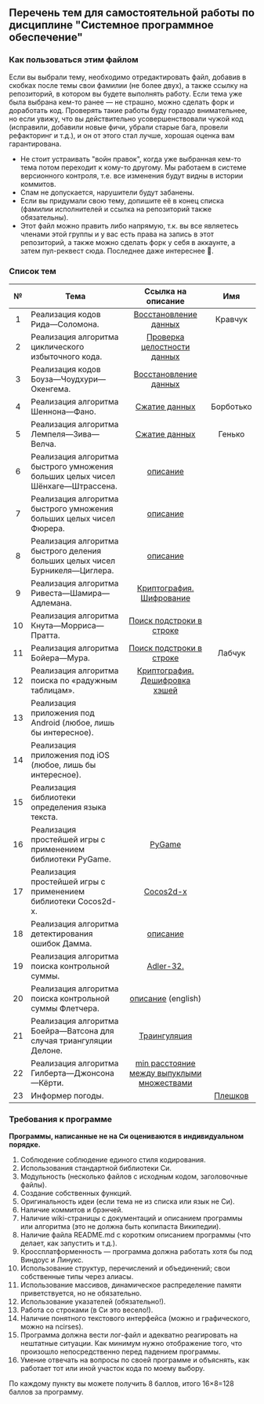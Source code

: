 ## Перечень тем для самостоятельной работы по дисциплине "Системное программное обеспечение"

### Как пользоваться этим файлом

Если вы выбрали тему, необходимо отредактировать файл, добавив в скобках после темы свои фамилии (не более двух), а также ссылку на репозиторий, в котором вы будете выполнять работу. Если тема уже была выбрана кем-то ранее — не страшно, можно сделать форк и доработать код. Проверять такие работы буду гораздо внимательнее, но если увижу, что вы действительно усовершенствовали чужой код (исправили, добавили новые фичи, убрали старые бага, провели рефакторинг и т.д.), и он от этого стал лучше, хорошая оценка вам гарантирована.
* Не стоит устраивать "войн правок", когда уже выбранная кем-то тема потом переходит к кому-то другому. Мы работаем в системе версионного контроля, т.е. все изменения будут видны в истории коммитов.
* Спам не допускается, нарушители будут забанены.
* Если вы придумали свою тему, допишите её в конец списка (фамилии исполнителей и ссылка на репозиторий также обязательны).
* Этот файл можно править либо напрямую, т.к. вы все являетесь членами этой группы и у вас есть права на запись в этот репозиторий, а также можно сделать форк у себя в аккаунте, а затем пул-реквест сюда. Последнее даже интереснее :grimacing:.
 
### Список тем
№|Тема|Ссылка на описание|Имя
:---:|---|:---:|:---:
1|Реализация кодов Рида—Соломона.|[Восстановление данных](https://goo.gl/rZQZzU)|Кравчук
2|Реализация алгоритма циклического избыточного кода.|[Проверка целостности данных](https://goo.gl/OUUfGf)|
3|Реализация кодов Боуза—Чоудхури—Окенгема.|[Восстановление данных](https://goo.gl/uA2WOc)|
4|Реализация алгоритма Шеннона—Фано.|[Сжатие данных]( https://goo.gl/Ty119S)|Борботько
5|Реализация алгоритма Лемпеля—Зива—Велча.|[Сжатие данных](https://goo.gl/DGqP9E)|Генько
6|Реализация алгоритма быстрого умножения больших целых чисел Шёнхаге—Штрассена.|[описание](https://goo.gl/ni2BFp)|
7|Реализация алгоритма быстрого умножения больших целых чисел Фюрера.|[описание](https://goo.gl/Us3fyT)|
8|Реализация алгоритма быстрого деления больших целых чисел Бурникеля—Циглера.|[описание](https://goo.gl/2QmFXg)|
9|Реализация алгоритма Ривеста—Шамира—Адлемана.|[Криптография. Шифрование](https://goo.gl/z3eO8o)|
10|Реализация алгоритма Кнута—Морриса—Пратта.|[Поиск подстроки в строке](https://goo.gl/S4RDMu)|
11|Реализация алгоритма Бойера—Мура.|[Поиск подстроки в строке](https://goo.gl/ZFLesC)|Лабчук
12|Реализация алгоритма поиска по «радужным таблицам».|[Криптография. Дешифровка хэшей](https://goo.gl/E9uJce)|
13|Реализация приложения под Android (любое, лишь бы интересное).| |
14|Реализация приложения под iOS (любое, лишь бы интересное).| |
15|Реализация библиотеки определения языка текста.| |
16|Реализация простейшей игры с применением библиотеки PyGame.|[PyGame](http://pygame.org/)|
17|Реализация простейшей игры с применением библиотеки Cocos2d-x.|[Cocos2d-x](http://www.cocos2d-x.org/)|
18|Реализация алгоритма детектирования ошибок Дамма.|[описание](http://goo.gl/A2KeQJ)|
19|Реализация алгоритма поиска контрольной суммы.|[Adler-32.](https://goo.gl/lp8450)|
20|Реализация алгоритма поиска контрольной суммы Флетчера.|[описание](https://goo.gl/3uewT8) (english)|
21|Реализация алгоритма Боейра—Ватсона для случая триангуляции Делоне.|[Траингуляция](https://goo.gl/uQMWYS)|
22|Реализация алгоритма Гилберта—Джонсона—Кёрти.|[min расстояние между выпуклыми множествами](https://goo.gl/bTs7Yy)|
23|Информер погоды.||[Плешков](https://github.com/mz15/weather_informer)

### Требования к программе

**Программы, написанные не на Си оцениваются в индивидуальном порядке.**

1. Соблюдение соблюдение единого стиля кодирования.
2. Использования стандартной библиотеки Си.
3. Модульность (несколько файлов с исходным кодом, заголовочные файлы).
4. Создание собственных функций.
5. Оригинальность идеи (если тема не из списка или язык не Си).
6. Наличие коммитов и брэнчей.
7. Наличие wiki-страницы с документаций и описанием программы или алгоритма (это не должна быть копипаста Википедии).
8. Наличие файла README.md с коротким описанием программы (что делает, как запустить и т.д.).
9. Кроссплатформенность — программа должна работать хотя бы под Виндоус и Линукс.
10. Использование структур, перечислений и объединений; свои собственные типы через алиасы.
11. Использование массивов, динамическое распределение памяти приветствуется, но не обязательно.
12. Использование указателей (обязательно!).
13. Работа со строками (в Си это весело!).
14. Наличие понятного текстового интерфейса (можно и графического, можно на ncirses).
15. Программа должна вести лог-файл и адекватно реагировать на нештатные ситуации. Как минимум нужно отображение того, что произошло непосредственно перед падением программы.
16. Умение отвечать на вопросы по своей программе и объяснять, как работает тот или иной участок кода по моему выбору.

По каждому пункту вы можете получить 8 баллов, итого 16×8=128 баллов за программу.
